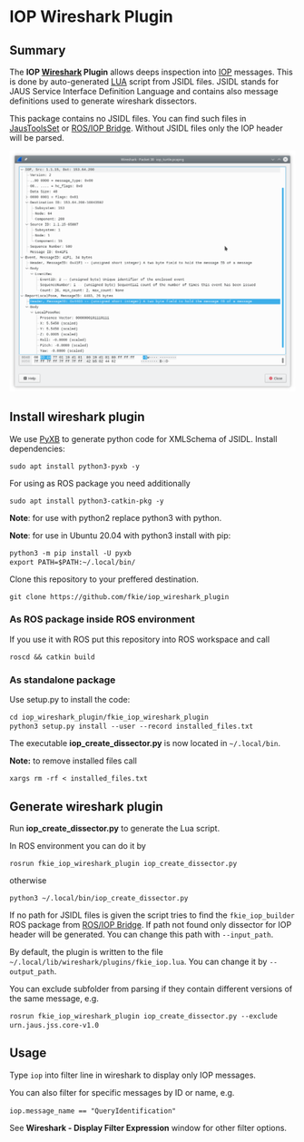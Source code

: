 # IOP Wireshark Plugin

## Summary

The **IOP [Wireshark][wireshark] Plugin** allows deeps inspection into [IOP][iop] messages. This is done by auto-generated [LUA][lua] script from JSIDL files. JSIDL stands for JAUS Service Interface Definition Language and contains also message definitions used to generate wireshark dissectors.

This package contains no JSIDL files. You can find such files in [JausToolsSet][jts] or [ROS/IOP Bridge][ros_iop_bridge]. Without JSIDL files only the IOP header will be parsed.

![Example Image](iop_packet_example.png)

## Install wireshark plugin

We use [PyXB][pyxb] to generate python code for XMLSchema of JSIDL. Install dependencies:
```console
sudo apt install python3-pyxb -y
```

For using as ROS package you need additionally
```console
sudo apt install python3-catkin-pkg -y
```
**Note**: for use with python2 replace python3 with python.

**Note**: for use in Ubuntu 20.04 with python3 install with pip:
```
python3 -m pip install -U pyxb
export PATH=$PATH:~/.local/bin/
```

Clone this repository to your preffered destination.

```console
git clone https://github.com/fkie/iop_wireshark_plugin
```

### As ROS package inside ROS environment

If you use it with ROS put this repository into ROS workspace and call  

  ```console
  roscd && catkin build
  ```

### As standalone package

Use setup.py to install the code:

  ```console
  cd iop_wireshark_plugin/fkie_iop_wireshark_plugin
  python3 setup.py install --user --record installed_files.txt
  ```

  The executable **iop_create_dissector.py** is now located in `~/.local/bin`.

  **Note:** to remove installed files call

  ```console
  xargs rm -rf < installed_files.txt
  ```

## Generate wireshark plugin

Run **iop_create_dissector.py** to generate the Lua script.

In ROS environment you can do it by

```console
rosrun fkie_iop_wireshark_plugin iop_create_dissector.py
```

otherwise

```console
python3 ~/.local/bin/iop_create_dissector.py
```

If no path for JSIDL files is given the script tries to find the `fkie_iop_builder` ROS package from [ROS/IOP Bridge][ros_iop_bridge]. If path not found only dissector for IOP header will be generated. You can change this path with `--input_path`.

By default, the plugin is written to the file `~/.local/lib/wireshark/plugins/fkie_iop.lua`. You can change it by `--output_path`.

You can exclude subfolder from parsing if they contain different versions of the same message, e.g.

```console
rosrun fkie_iop_wireshark_plugin iop_create_dissector.py --exclude urn.jaus.jss.core-v1.0
```

## Usage

Type `iop` into filter line in wireshark to display only IOP messages.

You can also filter for specific messages by ID or name, e.g.

`iop.message_name == "QueryIdentification"`

See **Wireshark - Display Filter Expression** window for other filter options.


[wireshark]: https://www.wireshark.org
[iop]: https://en.wikipedia.org/wiki/UGV_Interoperability_Profile
[lua]: https://www.lua.org
[jts]: https://github.com/jaustoolset/jaustoolset
[ros_iop_bridge]: https://github.com/fkie/iop_core
[pyxb]: https://pypi.org/project/PyXB
